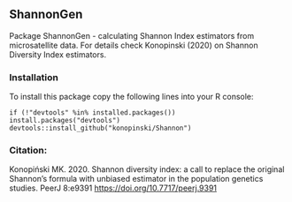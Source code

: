 ## ShannonGen
Package ShannonGen - calculating Shannon Index estimators from microsatellite data. For details check Konopinski (2020) on Shannon Diversity Index estimators.

### Installation
To install this package copy the following lines into your R console:

`if (!"devtools" %in% installed.packages()) install.packages("devtools")
devtools::install_github("konopinski/Shannon")`

### Citation:
Konopiński MK. 2020. Shannon diversity index: a call to replace the original Shannon’s formula with unbiased estimator in the population genetics studies. PeerJ 8:e9391 https://doi.org/10.7717/peerj.9391

